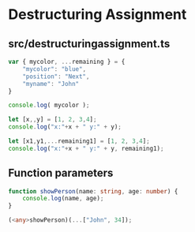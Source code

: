 # Destructuring Assignment

## src/destructuringassignment.ts

```ts
var { mycolor, ...remaining } = {
    "mycolor": "blue",
    "position": "Next",
    "myname": "John"
}

console.log( mycolor );

let [x,,y] = [1, 2, 3,4];
console.log("x:"+x + " y:" + y);

let [x1,y1,...remaining1] = [1, 2, 3,4];
console.log("x:"+x + " y:" + y, remaining1);

```

## Function parameters

```ts
function showPerson(name: string, age: number) {
    console.log(name, age);
}

(<any>showPerson)(...["John", 34]);

```